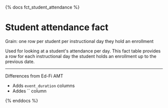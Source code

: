 {% docs fct_student_attendance %}

# Student attendance fact

Grain: one row per student per instructional day they hold an enrollment

Used for looking at a student's attendance per day. This fact table provides a row for each instructional day the student holds an enrollment up to the previous date.

---------------------------
Differences from Ed-Fi AMT
* Adds `event_duration` columns
* Addes `` column

{% enddocs %}